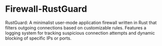 # Firewall-RustGuard
RustGuard: A minimalist user-mode application firewall written in Rust that filters outgoing connections based on customizable rules. Features a logging system for tracking suspicious connection attempts and dynamic blocking of specific IPs or ports.
